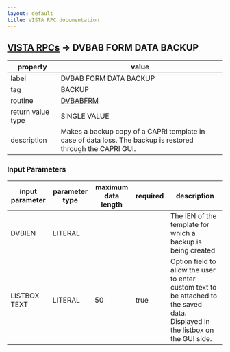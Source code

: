 ```yaml
---
layout: default
title: VISTA RPC documentation
---
```




## [VISTA RPCs](TableOfContent.md) &#8594; DVBAB FORM DATA BACKUP 

 property | value 
--- | --- 
 label | DVBAB FORM DATA BACKUP
 tag | BACKUP
 routine | [DVBABFRM](http://code.osehra.org/dox/Routine_DVBABFRM_source.html)
 return value type | SINGLE VALUE
 description | Makes a backup copy of a CAPRI template in case of data loss.  The backup is restored through the CAPRI GUI.

### Input Parameters

| input parameter | parameter type | maximum data length | required | description | 
| --- | --- | --- | --- | --- | 
| DVBIEN | LITERAL |  |  | The IEN of the template for which a backup is being created | 
| LISTBOX TEXT | LITERAL | 50 | true | Option field to allow the user to enter custom text to be attached to the saved data.  Displayed in the listbox on the GUI side. | 